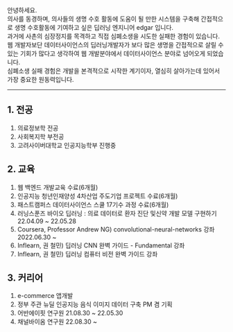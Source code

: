 안녕하세요.<br>
의사를 동경하며, 의사들의 생명 수호 활동에 도움이 될 만한 시스템을 구축해 간접적으로 생명 수호활동에 기여하고 싶은 딥러닝 엔지니어 edgar 입니다. <br>
과거에 사촌의 심장정지를 목격하고 직접 심폐소생을 시도한 실패한 경험이 있습니다. <br>
웹 개발자보단 데이터사이언스의 딥러닝개발자가 보다 많은 생명을 간접적으로 살릴 수 있는 기회가 많다고 생각하여 웹 개발분야에서 데이터사이언스 분야로 넘어오게 되었습니다.<br>
심폐소생 실패 경험은 개발을 본격적으로 시작한 계기이자, 열심히 살아가는데 있어서 가장 중요한 원동력입니다.
 <hr>

## 1. 전공
 1. 의료정보학 전공 <br> 
 2. 사회복지학 부전공 <br>
 3. 고려사이버대학교 인공지능학부 진행중 <br>
## 2. 교육 
 1. 웹 백엔드 개발교육 수료(6개월) <br>
 2. 인공지능 청년인재양성 4차산업 주도기업 프로젝트 수료(6개월) <br>
 3. 패스트캠퍼스 데이터사이언스 스쿨 17기수 과정 수료(6개월) <br>
 4. 러닝스푼즈 바이오 딥러닝 : 의료 데이터로 환자 진단 및신약 개발 모델 구현하기 22.04.09 ~ 22.05.28
 5. Coursera, Professor Andrew NG) convolutional-neural-networks 강좌 2022.06.30 ~ 
 6. Inflearn, 권 철민) 딥러닝 CNN 완벽 가이드 - Fundamental 강좌
 7. Inflearn, 권 철민) 딥러닝 컴퓨터 비전 완벽 가이드 강좌
 

## 3. 커리어
 1. e-commerce 앱개발 <br>
 2. 정부 주관 뉴딜 인공지능 음식 이미지 데이터 구축 PM 겸 기획<br>
 3. 어반에이핏 연구원 21.08.30 ~ 22.05.30
 4. 채널바이옴 연구원 22.08.30 ~ 
